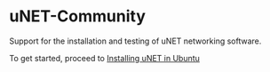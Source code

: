 # uNET-Community
Support for the installation and testing of uNET networking software.

To get started, proceed to [Installing uNET in Ubuntu](https://github.com/unetInfo/uNET-Community/wiki/Installing-uNET-in-Ubuntu)
